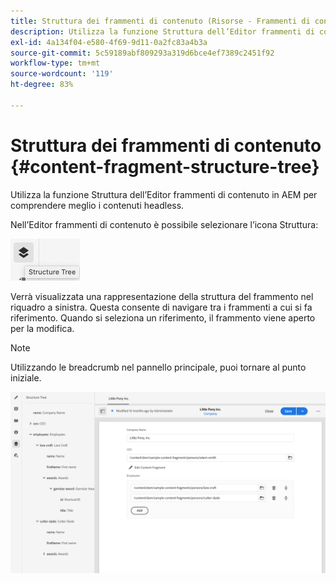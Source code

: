 ```yaml
---
title: Struttura dei frammenti di contenuto (Risorse - Frammenti di contenuto)
description: Utilizza la funzione Struttura dell’Editor frammenti di contenuto in AEM per comprendere meglio i contenuti headless.
exl-id: 4a134f04-e580-4f69-9d11-0a2fc83a4b3a
source-git-commit: 5c59189abf809293a319d6bce4ef7389c2451f92
workflow-type: tm+mt
source-wordcount: '119'
ht-degree: 83%

---
```


# Struttura dei frammenti di contenuto {#content-fragment-structure-tree}

Utilizza la funzione Struttura dell’Editor frammenti di contenuto in AEM per comprendere meglio i contenuti headless.

Nell’Editor frammenti di contenuto è possibile selezionare l’icona Struttura:

![Struttura dei frammenti di contenuto nel pannello laterale](assets/cfm-structuretree-01.png)

Verrà visualizzata una rappresentazione della struttura del frammento nel riquadro a sinistra. Questa consente di navigare tra i frammenti a cui si fa riferimento. Quando si seleziona un riferimento, il frammento viene aperto per la modifica.

>[!NOTE]
>
>Utilizzando le breadcrumb nel pannello principale, puoi tornare al punto iniziale.

![Esempio di struttura ad albero dei frammenti di contenuto](assets/cfm-structuretree-02.png)
